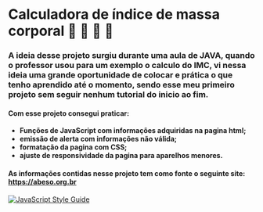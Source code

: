 # Calculadora de índice de massa corporal :no_entry_sign: :hamburger: :fries: :pizza: 





### A ideia desse projeto surgiu durante uma aula de JAVA, quando o professor usou para um exemplo o calculo do IMC, vi nessa ideia uma grande oportunidade de colocar e prática o que  tenho aprendido até o momento, sendo esse meu primeiro projeto sem seguir nenhum tutorial do inicio ao fim.

#### Com esse projeto consegui praticar:

- **Funções de JavaScript com informações adquiridas na pagina html;**
- **emissão de alerta com informações não válida;**
- **formatação da pagina com CSS;**
- **ajuste de responsividade da pagina para aparelhos menores.** 



#### As informações contidas nesse projeto tem como fonte o seguinte site: https://abeso.org.br



[![JavaScript Style Guide](https://cdn.rawgit.com/standard/standard/master/badge.svg)](https://github.com/standard/standard) 
